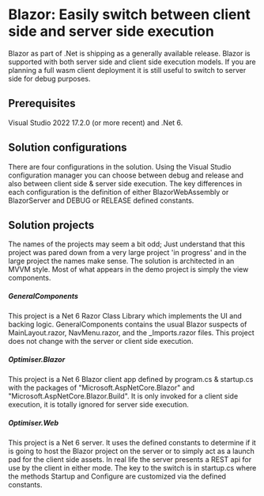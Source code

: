 # Blazor: Easily switch between client side and server side execution


Blazor as part of .Net is shipping as a generally available release. Blazor is supported with both server side and client side execution models. If you are planning a full wasm client deployment it is still useful to switch to server side for debug purposes.

## Prerequisites

Visual Studio 2022 17.2.0 (or more recent) and .Net 6.



## Solution configurations


There are four configurations in the solution. Using the Visual Studio configuration manager you can choose between debug and release and also between client side &amp; server side execution. The key differences in each configuration is the definition of either BlazorWebAssembly or BlazorServer and DEBUG or RELEASE defined constants.



## Solution projects



The names of the projects may seem a bit odd; Just understand that this project was pared down from a very large project 'in progress' and in the large project the names make sense. The solution is architected in an MVVM style. Most of what appears in the demo project is simply the view components.



##### GeneralComponents



This project is a Net 6 Razor Class Library which implements the UI and backing logic. GeneralComponents contains the usual Blazor suspects of MainLayout.razor, NavMenu.razor, and the _Imports.razor files. This project does not change with the server or client side execution.



##### Optimiser.Blazor



This project is a Net 6 Blazor client app defined by program.cs &amp; startup.cs with the packages of "Microsoft.AspNetCore.Blazor" and "Microsoft.AspNetCore.Blazor.Build". It is only invoked for a client side execution, it is totally ignored for server side execution.



##### Optimiser.Web



This project is a Net 6 server. It uses the defined constants to determine if it is going to host the Blazor project on the server or to simply act as a launch pad for the client side assets. In real life the server presents a REST api for use by the client in either mode. The key to the switch is in startup.cs where the methods Startup and Configure are customized via the defined constants.
